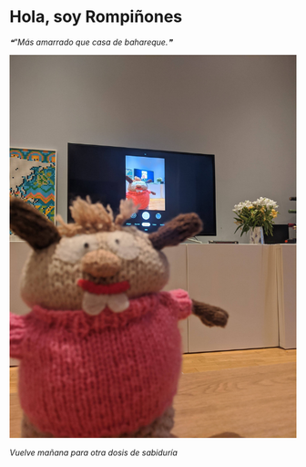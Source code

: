 # Hola, soy Rompiñones

<!--STARTS_HERE_QUOTE_README-->
<i>❝"Más amarrado que casa de bahareque.❞</i>
<!--ENDS_HERE_QUOTE_README-->

<!--START_SECTION:update_image-->
![alt text](https://raw.githubusercontent.com/focaalvarez/rompinones/main/.github/images/IMG_20220214_170541.jpg?raw=true)
<!--END_SECTION:update_image-->

*Vuelve mañana para otra dosis de sabiduría*
